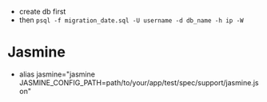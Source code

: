 - create db first
- then ```psql -f migration_date.sql -U username -d db_name -h ip -W```

Jasmine
=======
- alias jasmine="jasmine JASMINE_CONFIG_PATH=path/to/your/app/test/spec/support/jasmine.json"
